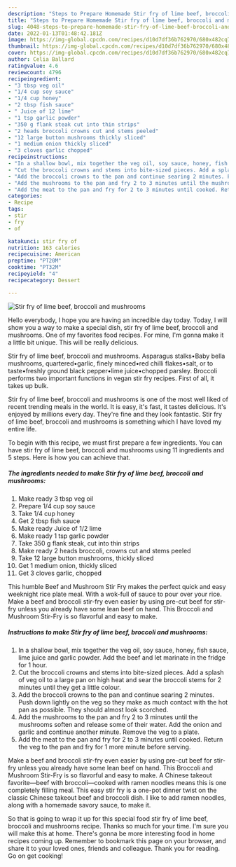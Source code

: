 ```yaml
---
description: "Steps to Prepare Homemade Stir fry of lime beef, broccoli and mushrooms"
title: "Steps to Prepare Homemade Stir fry of lime beef, broccoli and mushrooms"
slug: 4048-steps-to-prepare-homemade-stir-fry-of-lime-beef-broccoli-and-mushrooms
date: 2022-01-13T01:48:42.181Z
image: https://img-global.cpcdn.com/recipes/d10d7df36b762970/680x482cq70/stir-fry-of-lime-beef-broccoli-and-mushrooms-recipe-main-photo.jpg
thumbnail: https://img-global.cpcdn.com/recipes/d10d7df36b762970/680x482cq70/stir-fry-of-lime-beef-broccoli-and-mushrooms-recipe-main-photo.jpg
cover: https://img-global.cpcdn.com/recipes/d10d7df36b762970/680x482cq70/stir-fry-of-lime-beef-broccoli-and-mushrooms-recipe-main-photo.jpg
author: Celia Ballard
ratingvalue: 4.6
reviewcount: 4796
recipeingredient:
- "3 tbsp veg oil"
- "1/4 cup soy sauce"
- "1/4 cup honey"
- "2 tbsp fish sauce"
- " Juice of 12 lime"
- "1 tsp garlic powder"
- "350 g flank steak cut into thin strips"
- "2 heads broccoli crowns cut and stems peeled"
- "12 large button mushrooms thickly sliced"
- "1 medium onion thickly sliced"
- "3 cloves garlic chopped"
recipeinstructions:
- "In a shallow bowl, mix together the veg oil, soy sauce, honey, fish sauce, lime juice and garlic powder. Add the beef and let marinate in the fridge for 1 hour."
- "Cut the broccoli crowns and stems into bite-sized pieces. Add a splash of veg oil to a large pan on high heat and sear the broccoli stems for 2 minutes until they get a little colour."
- "Add the broccoli crowns to the pan and continue searing 2 minutes. Push down lightly on the veg so they make as much contact with the hot pan as possible. They should almost look scorched."
- "Add the mushrooms to the pan and fry 2 to 3 minutes until the mushrooms soften and release some of their water. Add the onion and garlic and continue another minute. Remove the veg to a plate."
- "Add the meat to the pan and fry for 2 to 3 minutes until cooked. Return the veg to the pan and fry for 1 more minute before serving."
categories:
- Recipe
tags:
- stir
- fry
- of

katakunci: stir fry of 
nutrition: 163 calories
recipecuisine: American
preptime: "PT20M"
cooktime: "PT32M"
recipeyield: "4"
recipecategory: Dessert

---
```



![Stir fry of lime beef, broccoli and mushrooms](https://img-global.cpcdn.com/recipes/d10d7df36b762970/680x482cq70/stir-fry-of-lime-beef-broccoli-and-mushrooms-recipe-main-photo.jpg)

Hello everybody, I hope you are having an incredible day today. Today, I will show you a way to make a special dish, stir fry of lime beef, broccoli and mushrooms. One of my favorites food recipes. For mine, I'm gonna make it a little bit unique. This will be really delicious.

Stir fry of lime beef, broccoli and mushrooms. Asparagus stalks•Baby bella mushrooms, quartered•garlic, finely minced•red chilli flakes•salt, or to taste•freshly ground black pepper•lime juice•chopped parsley. Broccoli performs two important functions in vegan stir fry recipes. First of all, it takes up bulk.

Stir fry of lime beef, broccoli and mushrooms is one of the most well liked of recent trending meals in the world. It is easy, it's fast, it tastes delicious. It's enjoyed by millions every day. They're fine and they look fantastic. Stir fry of lime beef, broccoli and mushrooms is something which I have loved my entire life.


To begin with this recipe, we must first prepare a few ingredients. You can have stir fry of lime beef, broccoli and mushrooms using 11 ingredients and 5 steps. Here is how you can achieve that.

<!--inarticleads1-->

##### The ingredients needed to make Stir fry of lime beef, broccoli and mushrooms:

1. Make ready 3 tbsp veg oil
1. Prepare 1/4 cup soy sauce
1. Take 1/4 cup honey
1. Get 2 tbsp fish sauce
1. Make ready  Juice of 1/2 lime
1. Make ready 1 tsp garlic powder
1. Take 350 g flank steak, cut into thin strips
1. Make ready 2 heads broccoli, crowns cut and stems peeled
1. Take 12 large button mushrooms, thickly sliced
1. Get 1 medium onion, thickly sliced
1. Get 3 cloves garlic, chopped


This humble Beef and Mushroom Stir Fry makes the perfect quick and easy weeknight rice plate meal. With a wok-full of sauce to pour over your rice. Make a beef and broccoli stir-fry even easier by using pre-cut beef for stir-fry unless you already have some lean beef on hand. This Broccoli and Mushroom Stir-Fry is so flavorful and easy to make. 

<!--inarticleads2-->

##### Instructions to make Stir fry of lime beef, broccoli and mushrooms:

1. In a shallow bowl, mix together the veg oil, soy sauce, honey, fish sauce, lime juice and garlic powder. Add the beef and let marinate in the fridge for 1 hour.
1. Cut the broccoli crowns and stems into bite-sized pieces. Add a splash of veg oil to a large pan on high heat and sear the broccoli stems for 2 minutes until they get a little colour.
1. Add the broccoli crowns to the pan and continue searing 2 minutes. Push down lightly on the veg so they make as much contact with the hot pan as possible. They should almost look scorched.
1. Add the mushrooms to the pan and fry 2 to 3 minutes until the mushrooms soften and release some of their water. Add the onion and garlic and continue another minute. Remove the veg to a plate.
1. Add the meat to the pan and fry for 2 to 3 minutes until cooked. Return the veg to the pan and fry for 1 more minute before serving.


Make a beef and broccoli stir-fry even easier by using pre-cut beef for stir-fry unless you already have some lean beef on hand. This Broccoli and Mushroom Stir-Fry is so flavorful and easy to make. A Chinese takeout favorite—beef with broccoli—cooked with ramen noodles means this is one completely filling meal. This easy stir fry is a one-pot dinner twist on the classic Chinese takeout beef and broccoli dish. I like to add ramen noodles, along with a homemade savory sauce, to make it. 

So that is going to wrap it up for this special food stir fry of lime beef, broccoli and mushrooms recipe. Thanks so much for your time. I'm sure you will make this at home. There's gonna be more interesting food in home recipes coming up. Remember to bookmark this page on your browser, and share it to your loved ones, friends and colleague. Thank you for reading. Go on get cooking!
